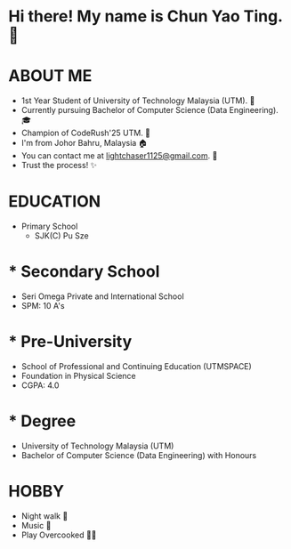 # **Hi there! My name is Chun Yao Ting. 👋**

# **ABOUT ME**
- 1st Year Student of University of Technology Malaysia (UTM). 🏫 
- Currently pursuing Bachelor of Computer Science (Data Engineering). 🎓
- Champion of CodeRush'25 UTM. 🥇
- I'm from Johor Bahru, Malaysia 🏠
- You can contact me at lightchaser1125@gmail.com. 📧
- Trust the process! ✨

# **EDUCATION**
* Primary School
  - SJK(C) Pu Sze

# * Secondary School
  - Seri Omega Private and International School
  - SPM: 10 A's

# * Pre-University
  - School of Professional and Continuing Education (UTMSPACE)
  - Foundation in Physical Science
  - CGPA: 4.0
 
# * Degree
  - University of Technology Malaysia (UTM)
  -  Bachelor of Computer Science (Data Engineering) with Honours


# **HOBBY**
- Night walk 🚶
- Music 🎼
- Play Overcooked 🧑‍🍳


